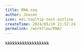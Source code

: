 ```yaml
---
title: RNA-seq
author: Jeason
icon: mdi:tooltip-text-outline
createTime: 2024/05/10 21:57:24
permalink: /workflow/RNA/
---
```

kkkkkkkkkkkkkkkkkk
